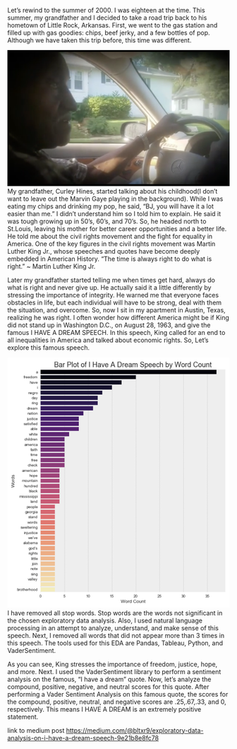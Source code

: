 Let’s rewind to the summer of 2000. I was eighteen at the time. This summer, my grandfather and I decided to take a road trip back to his hometown of Little Rock, Arkansas. First, we went to the gas station and filled up with gas goodies: chips, beef jerky, and a few bottles of pop. Although we have taken this trip before, this time was different.

![](grandfather.png)
My grandfather, Curley Hines, started talking about his childhood(I don’t want to leave out the Marvin Gaye playing in the background). While I was eating my chips and drinking my pop, he said, “BJ, you will have it a lot easier than me.” I didn’t understand him so I told him to explain. He said it was tough growing up in 50’s, 60’s, and 70’s.
So, he headed north to St.Louis, leaving his mother for better career opportunities and a better life. He told me about the civil rights movement and the fight for equality in America. One of the key figures in the civil rights movement was Martin Luther King Jr., whose speeches and quotes have become deeply embedded in American History.
“The time is always right to do what is right.” ~ Martin Luther King Jr.

Later my grandfather started telling me when times get hard, always do what is right and never give up. He actually said it a little differently by stressing the importance of integrity. He warned me that everyone faces obstacles in life, but each individual will have to be strong, deal with them the situation, and overcome. So, now I sit in my apartment in Austin, Texas, realizing he was right. I often wonder how different America might be if King did not stand up in Washington D.C., on August 28, 1963, and give the famous I HAVE A DREAM SPEECH. In this speech, King called for an end to all inequalities in America and talked about economic rights. So, Let’s explore this famous speech.

![](Speech_Barplot.png)
I have removed all stop words. Stop words are the words not significant in the chosen exploratory data analysis. Also, I used natural language processing in an attempt to analyze, understand, and make sense of this speech. Next, I removed all words that did not appear more than 3 times in this speech. The tools used for this EDA are Pandas, Tableau, Python, and VaderSentiment.

As you can see, King stresses the importance of freedom, justice, hope, and more. Next. I used the VaderSentiment library to perform a sentiment analysis on the famous, “I have a dream” quote. Now, let’s analyze the compound, positive, negative, and neutral scores for this quote. After performing a Vader Sentiment Analysis on this famous quote, the scores for the compound, positive, neutral, and negative scores are .25,.67,.33, and 0, respectively. This means I HAVE A DREAM is an extremely positive statement.

link to medium post https://medium.com/@bltxr9/exploratory-data-analysis-on-i-have-a-dream-speech-9e21b8e8fc78
